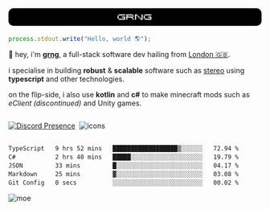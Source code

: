 
<img src="./img/banner.png" style="border-radius: 10px">

```js
process.stdout.write("Hello, world 🌎");
```

👋 hey, i'm [**grng**](https://grng.cc), a full-stack software dev hailing from [London 🇬🇧](https://www.google.com/maps/place/London/).

i specialise in building **robust** & **scalable** software such as [stereo](https://stero.cat) using **typescript** and other technologies.

on the flip-side, i also use **kotlin** and **c#** to make minecraft mods such as *eClient (discontinued)* and Unity games.

<div style="width: 100%; display: flex; flex-direction: row; align-items: center; justify-self: center; gap: 0.5rem;">

[![Discord Presence](https://lanyard.cnrad.dev/api/829372486780715018?hideStatus=true&hideTag=true&borderRadius=0.75rem&showDisplayName=true)](https://discord.com/users/829372486780715018)

<!-- https://builder.syvixor.com/ -->
![icons](https://skills.syvixor.com/api/icons?i=windows,firefox,powershell,git,visualstudiocode,rider,intellijidea,adobepremierepro,adobeaftereffects,unity,figma,qwik,svelte,nextjs,typescript,supabase,pocketbase,drizzle,kotlin,csharp,golang,haxe,bun&perline=7&radius=60)

</div>

<!--START_SECTION:waka-->

```txt
TypeScript   9 hrs 52 mins   ██████████████████▒░░░░░░   72.94 %
C#           2 hrs 40 mins   █████░░░░░░░░░░░░░░░░░░░░   19.79 %
JSON         33 mins         █░░░░░░░░░░░░░░░░░░░░░░░░   04.17 %
Markdown     25 mins         ▓░░░░░░░░░░░░░░░░░░░░░░░░   03.08 %
Git Config   0 secs          ░░░░░░░░░░░░░░░░░░░░░░░░░   00.02 %
```

<!--END_SECTION:waka-->

![moe](https://count.wellard.org/@:grngxd-github?theme=original-new&padding=1&offset=0&align=center&scale=1&pixelated=1&darkmode=auto)